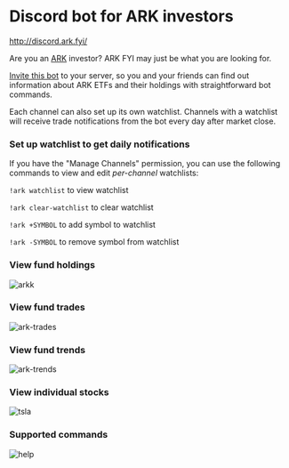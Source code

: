 # Discord bot for ARK investors

http://discord.ark.fyi/

Are you an [ARK](https://ark-funds.com/) investor? ARK FYI may just be what you are looking for.

[Invite this bot](http://discord.ark.fyi/) to your server, so you and your friends can find out information about ARK ETFs and their holdings with straightforward bot commands.

Each channel can also set up its own watchlist. Channels with a watchlist will receive trade notifications from the bot every day after market close.

### Set up watchlist to get daily notifications

If you have the "Manage Channels" permission, you can use the following commands to view and edit *per-channel* watchlists:

`!ark watchlist` to view watchlist

`!ark clear-watchlist` to clear watchlist

`!ark +SYMBOL` to add symbol to watchlist

`!ark -SYMBOL` to remove symbol from watchlist

### View fund holdings
![arkk](https://i.ibb.co/vDrQBPJ/arkk.png)

### View fund trades
![ark-trades](https://i.ibb.co/Kb6DBBL/arkk-trades.png)

### View fund trends
![ark-trends](https://i.ibb.co/cDxW0KC/arkk-trends.png)

### View individual stocks
![tsla](https://i.ibb.co/4tLWQT9/tsla.png)

### Supported commands
![help](https://i.ibb.co/GJvJmNv/help.png)
